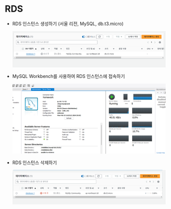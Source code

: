 # RDS  

- RDS 인스턴스 생성하기 (서울 리전, MySQL, db.t3.micro)  
  
  ![alt text](images/markdown-image.png)
  
- MySQL Workbench를 사용하여 RDS 인스턴스에 접속하기  
  
  ![alt text](images/markdown-image-1.png)
  
- RDS 인스턴스 삭제하기  

  ![alt text](images/markdown-image-2.png)